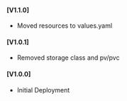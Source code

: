 #### [V1.1.0]
* Moved resources to values.yaml

#### [V1.0.1]
* Removed storage class and pv/pvc

#### [V1.0.0]
* Initial Deployment